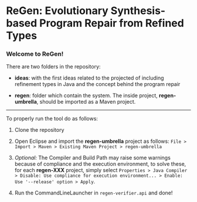 # ReGen: Evolutionary Synthesis-based Program Repair from Refined Types

### Welcome to ReGen!

There are two folders in the repository:
- **ideas**: with the first ideas related to the projected of including refinement types in Java and the concept behind the program repair

- **regen**: folder which contain the system. The inside project, **regen-umbrella**, should be imported as a Maven project.

---
To properly run the tool do as follows:

1. Clone the repository

2. Open Eclipse and import the **regen-umbrella** project as follows: `File > Import > Maven > Existing Maven Project > regen-umbrella`

3. *Optional:* The Compiler and Build Path may raise some warnings because of compliance and the execution environment, to solve these, for each **regen-XXX** project, simply select `Properties > Java Compiler > Disable: Use compliance for execution environment... > Enable: Use '--release' option > Apply`.

4. Run the CommandLineLauncher in `regen-verifier.api` and done! 
